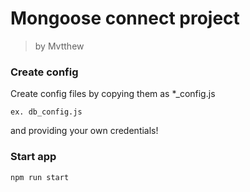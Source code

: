 # Mongoose connect project
> by Mvtthew

### Create config
Create config files by copying them as
*_config.js

```
ex. db_config.js
```

and providing your own credentials!


### Start app
```
npm run start
```